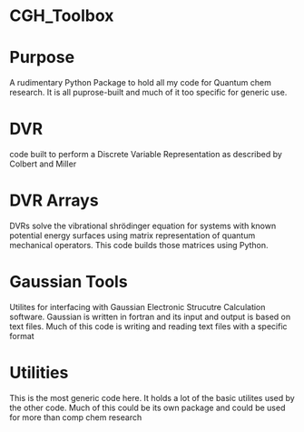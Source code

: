 # CGH_Toolbox

# Purpose
A rudimentary Python Package to hold all my code for Quantum chem research. It is all puprose-built and much of it too specific for generic use. 

# DVR
code built to perform a Discrete Variable Representation as described by Colbert and Miller

# DVR Arrays
DVRs solve the vibrational shrödinger equation for systems with known potential energy surfaces using matrix representation of quantum mechanical operators. This code builds those matrices using Python.


# Gaussian Tools
Utilites for interfacing with Gaussian Electronic Strucutre Calculation software. Gaussian is written in fortran and its input and output is based on text files. Much of this code is writing and reading text files with a specific format

# Utilities
This is the most generic code here. It holds a lot of the basic utilites used by the other code. Much of this could be its own package and could be used for more than comp chem research
